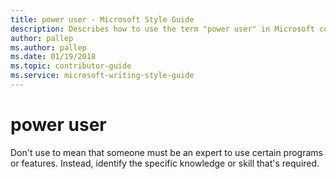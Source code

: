 ```yaml
---
title: power user - Microsoft Style Guide
description: Describes how to use the term "power user" in Microsoft content.
author: pallep
ms.author: pallep
ms.date: 01/19/2018
ms.topic: contributor-guide
ms.service: microsoft-writing-style-guide
---
```


# power user

Don't use to mean that someone must be an expert to use certain programs or features. Instead, identify the specific knowledge or skill that's required.
